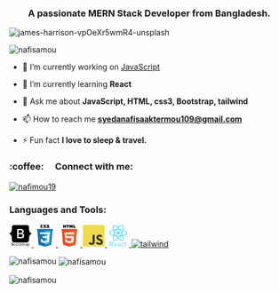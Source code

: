 <h3 align="center">A passionate MERN Stack Developer from Bangladesh.</h3>

![james-harrison-vpOeXr5wmR4-unsplash](https://user-images.githubusercontent.com/108416863/193628590-acfd137d-0fb7-47b3-a70c-c5abb2208dad.jpg)

<p align="left"> <img src="https://komarev.com/ghpvc/?username=nafisamou&label=Profile%20views&color=0e75b6&style=flat" alt="nafisamou" /> </p>

- 🔭 I’m currently working on [JavaScript](https://nafisamou.github.io/News-Portal/)

- 🌱 I’m currently learning **React**

- 💬 Ask me about **JavaScript, HTML, css3, Bootstrap, tailwind**

- 📫 How to reach me **syedanafisaaktermou109@gmail.com**

- ⚡ Fun fact **I love to sleep & travel.**

<h3 align="left"> :coffee: &emsp;Connect with me:</h3>
<p align="left">
<a href="https://instagram.com/nafimou19" target="blank"><img align="center" src="https://raw.githubusercontent.com/rahuldkjain/github-profile-readme-generator/master/src/images/icons/Social/instagram.svg" alt="nafimou19" height="30" width="40" /></a>
</p>

<h3 align="left">Languages and Tools:</h3>
<p align="left"> <a href="https://getbootstrap.com" target="_blank" rel="noreferrer"> <img src="https://raw.githubusercontent.com/devicons/devicon/master/icons/bootstrap/bootstrap-plain-wordmark.svg" alt="bootstrap" width="40" height="40"/> </a> <a href="https://www.w3schools.com/css/" target="_blank" rel="noreferrer"> <img src="https://raw.githubusercontent.com/devicons/devicon/master/icons/css3/css3-original-wordmark.svg" alt="css3" width="40" height="40"/> </a> <a href="https://www.w3.org/html/" target="_blank" rel="noreferrer"> <img src="https://raw.githubusercontent.com/devicons/devicon/master/icons/html5/html5-original-wordmark.svg" alt="html5" width="40" height="40"/> </a> <a href="https://developer.mozilla.org/en-US/docs/Web/JavaScript" target="_blank" rel="noreferrer"> <img src="https://raw.githubusercontent.com/devicons/devicon/master/icons/javascript/javascript-original.svg" alt="javascript" width="40" height="40"/> </a> <a href="https://reactjs.org/" target="_blank" rel="noreferrer"> <img src="https://raw.githubusercontent.com/devicons/devicon/master/icons/react/react-original-wordmark.svg" alt="react" width="40" height="40"/> </a> <a href="https://tailwindcss.com/" target="_blank" rel="noreferrer"> <img src="https://www.vectorlogo.zone/logos/tailwindcss/tailwindcss-icon.svg" alt="tailwind" width="40" height="40"/> </a> </p>

<p><img align="left" src="https://github-readme-stats.vercel.app/api/top-langs?username=nafisamou&show_icons=true&locale=en&layout=compact" alt="nafisamou" /></p>

<p>&nbsp;<img align="center" src="https://github-readme-stats.vercel.app/api?username=nafisamou&show_icons=true&locale=en" alt="nafisamou" /></p>

<p><img align="center" src="https://github-readme-streak-stats.herokuapp.com/?user=nafisamou&" alt="nafisamou" /></p>

